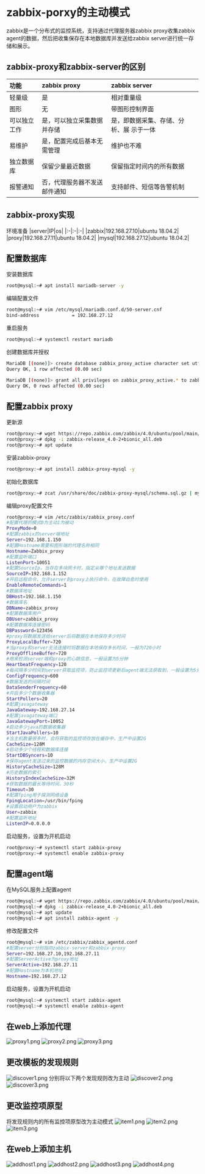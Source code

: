 # zabbix-porxy的主动模式
zabbix是一个分布式的监控系统，支持通过代理服务器zabbix proxy收集zabbix agent的数据，然后把收集保存在本地数据库并发送给zabbix server进行统一存储和展示。
## zabbix-proxy和zabbix-server的区别
|功能|zabbix proxy|zabbix server|
|:-|:-|:-|
|轻量级|是|相对重量级|
|图形|无|带图形控制界面|
|可以独立工作|是，可以独立采集数据并存储|是，即数据采集、存储、分析、展 示于一体|
|易维护|是，配置完成后基本无需管理|维护也不难|
|独立数据库|保留少量最近数据|保留指定时间内的所有数据|
|报警通知|否，代理服务器不发送邮件通知|支持邮件、短信等告警机制|

## zabbix-proxy实现
环境准备
|server|IP|os|
|:-|:-|:-|
|zabbix|192.168.27.10|ubuntu 18.04.2|
|proxy|192.168.27.11|ubuntu 18.04.2|
|mysql|192.168.27.12|ubuntu 18.04.2|
## 配置数据库
安装数据库
```bash
root@mysql:~# apt install mariadb-server -y
```
编辑配置文件
```bash
root@mysql:~# vim /etc/mysql/mariadb.conf.d/50-server.cnf 
bind-address            = 192.168.27.12
```
重启服务
```bash
root@mysql:~# systemctl restart mariadb
```
创建数据库并授权
```bash
MariaDB [(none)]> create database zabbix_proxy_active character set utf8 collate utf8_bin;
Query OK, 1 row affected (0.00 sec)

MariaDB [(none)]> grant all privileges on zabbix_proxy_active.* to zabbix_proxy_active@'192.168.27.%' identified by '111111';
Query OK, 0 rows affected (0.00 sec)
```
## 配置zabbix proxy
更新源
```bash
root@proxy:~# wget https://repo.zabbix.com/zabbix/4.0/ubuntu/pool/main/z/zabbix-release/zabbix-release_4.0-2+bionic_all.deb
root@proxy:~# dpkg -i zabbix-release_4.0-2+bionic_all.deb
root@proxy:~# apt update
```
安装zabbix-proxy
```bash
root@proxy:~# apt install zabbix-proxy-mysql -y
```
初始化数据库
```bash
root@proxy:~# zcat /usr/share/doc/zabbix-proxy-mysql/schema.sql.gz | mysql -uzabbix_proxy_active -p111111 -h192.168.27.12 zabbix_proxy_active
```
编辑proxy配置文件
```bash
root@proxy:~# vim /etc/zabbix/zabbix_proxy.conf 
#配置代理的模式0为主动1为被动
ProxyMode=0
#配置zabbix的server端地址
Server=192.168.1.150
#配置Hostname需要和图形端的代理名称相同
Hostname=Zabbix_proxy
#配置监听端口
ListenPort=10051
#配置SourceIp，当存在多块网卡时，指定从哪个地址发送数据
SourceIP=192.168.1.152
#开启远程命令，允许server到proxy上执行命令，在故障自愈时使用
EnableRemoteCommands=1
#数据库地址
DBHost=192.168.1.150
#数据库名
DBName=zabbix_proxy
#配置数据库用户
DBUser=zabbix_proxy
#配置数据库连接密码
DBPassword=123456
#proxy将数据发送给server后将数据在本地保存多少时间
ProxyLocalBuffer=720
#当proxy和server无法连接时将数据在本地保存多长时间，一般为720小时
ProxyOfflineBuffer=720
#用来检测server端和proxy的心跳信息，一般设置为5分钟
HeartbeatFrequency=120
#每间隔多少时间到server获取监控项，防止监控项更新后agent端无法获取到，一般设置为5分钟
ConfigFrequency=600
#数据发送的间隔时间
DataSenderFrequency=60
#开启多少个数据收集器
StartPollers=20
#配置javagateway
JavaGateway=192.168.27.14
#配置javagateway端口
JavaGatewayPort=10052
#启动多少java的数据收集器
StartJavaPollers=10
#当主机数量很多时，会将获取的监控项存放在缓存中，生产中设置2G
CacheSize=128M
#启动多少个线程和数据库连接
StartDBSyncers=10
#保存agent发送过来的监控数据的内存空间大小，生产中设置2G 
HistoryCacheSize=128M
#历史数据的索引
HistoryIndexCacheSize=32M
#获取数据的最长等待时间，30秒
Timeout=30
#配置fping用于探测网络设备
FpingLocation=/usr/bin/fping
#设置启动用户为zabbix
User=zabbix
#配置监听地址
ListenIP=0.0.0.0
```
启动服务，设置为开机启动
```bash
root@proxy:~# systemctl start zabbix-proxy
root@proxy:~# systemctl enable zabbix-proxy
```
## 配置agent端
在MySQL服务上配置agent
```bash
root@mysql:~# wget https://repo.zabbix.com/zabbix/4.0/ubuntu/pool/main/z/zabbix-release/zabbix-release_4.0-2+bionic_all.deb
root@mysql:~# dpkg -i zabbix-release_4.0-2+bionic_all.deb
root@mysql:~# apt update
root@mysql:~# apt install zabbix-agent -y
```
修改配置文件
```bash
root@mysql:~# vim /etc/zabbix/zabbix_agentd.conf 
#配置server分别指向zabbix-server和zabbix-proxy
Server=192.168.27.10,192.168.27.11
#配置ServerActive为proxy地址
ServerActive=192.168.27.11
#配置Hostname为本机地址
Hostname=192.168.27.12
```
启动服务，设置为开机启动
```bash
root@mysql:~# systemctl start zabbix-agent
root@mysql:~# systemctl enable zabbix-agent
```
## 在web上添加代理
![proxy1.png](proxy1.png)
![proxy2.png](proxy2.png)
![proxy3.png](proxy3.png)

## 更改模板的发现规则
![discover1.png](discover1.png)
分别将以下两个发现规则改为主动
![discover2.png](discover2.png)
![discover3.png](discover3.png)

## 更改监控项原型
将发现规则内的所有监控项原型改为主动模式
![item1.png](item1.png)
![item2.png](item2.png)
![item3.png](item3.png)
## 在web上添加主机
![addhost1.png](addhost1.png)
![addhost2.png](addhost2.png)
![addhost3.png](addhost3.png)
![addhost4.png](addhost4.png)